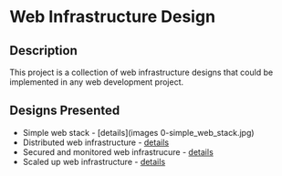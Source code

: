 # Web Infrastructure Design

## Description

This project is a collection of web infrastructure designs that could be implemented in any web development project.

## Designs Presented

+ Simple web stack - [details](images 0-simple_web_stack.jpg)
+ Distributed web infrastructure - [details](1-distributed_web_infrastructure.md)
+ Secured and monitored web infrastrucure - [details](2-secured_and_monitored_web_infrastructure.md)
+ Scaled up web infrastructure - [details](3-scale_up.md)
